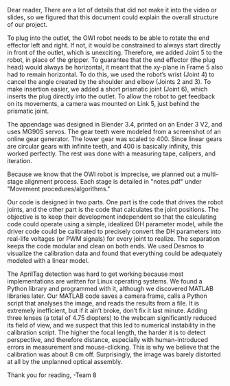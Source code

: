 Dear reader,
There are a lot of details that did not make it into the video or slides, so we figured that this document could explain the overall structure of our project.

To plug into the outlet, the OWI robot needs to be able to rotate the end effector left and right. If not, it would be constrained to always start directly in front of the outlet, which is unexciting. 
Therefore, we added Joint 5 to the robot, in place of the gripper. To guarantee that the end effector (the plug head) would always be horizontal, it meant that the xy-plane in Frame 5 also had to remain horizontal. 
To do this, we used the robot’s wrist (Joint 4) to cancel the angle created by the shoulder and elbow (Joints 2 and 3). To make insertion easier, we added a short prismatic joint (Joint 6), which inserts the plug directly into the outlet. 
To allow the robot to get feedback on its movements, a camera was mounted on Link 5, just behind the prismatic joint. 


The appendage was designed in Blender 3.4, printed on an Ender 3 V2, and uses MG90S servos. The gear teeth were modeled from a screenshot of an online gear generator. 
The lower gear was scaled to 400. Since linear gears are circular gears with infinite teeth, and 400 is basically infinity, this worked perfectly. The rest was done with a measuring tape, calipers, and iteration. 


Because we know that the OWI robot is imprecise, we planned out a multi-stage alignment process. Each stage is detailed in "notes.pdf" under "Movement procedures/algorithms."


Our code is designed in two parts. One part is the code that drives the robot joints, and the other part is the code that calculates the joint positions. 
The objective is to keep their development independent so that the calculating code could operate using a simple, idealized DH parameter model, while the driver code could be calibrated to precisely convert the DH parameters into real-life voltages (or PWM signals) 
for every joint to realize. The separation keeps the code modular and clean on both ends. We used Desmos to visualize the calibration data and found that everything could be adequately modeled with a linear model.


The AprilTag detection was hard to get working because most implementations are written for Linux operating systems. We found a Python library and programmed with it, although we discovered MATLAB libraries later. 
Our MATLAB code saves a camera frame, calls a Python script that analyses the image, and reads the results from a file. It is extremely inefficient, but if it ain’t broke, don’t fix it last minute.
Adding three lenses (a total of 4.75 diopters) to the webcam significantly reduced its field of view, and we suspect that this led to numerical instability in the calibration script. 
The higher the focal length, the harder it is to detect perspective, and therefore distance, especially with human-introduced errors in measurement and mouse-clicking. 
This is why we believe that the calibration was about 8 cm off. Surprisingly, the image was barely distorted at all by the unplanned optical assembly.

Thank you for reading,
    -Team 8
